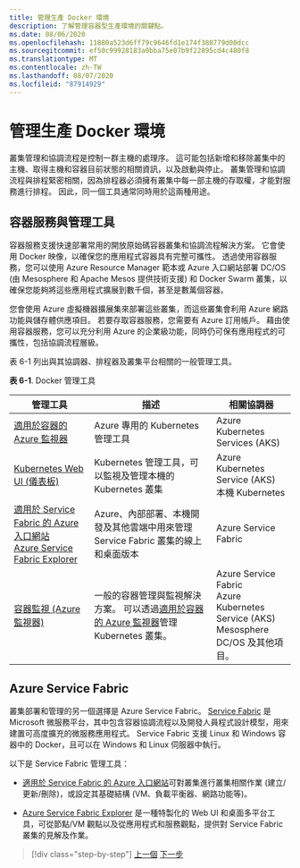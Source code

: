 ```yaml
---
title: 管理生產 Docker 環境
description: 了解管理容器型生產環境的關鍵點。
ms.date: 08/06/2020
ms.openlocfilehash: 11880a523d6ff79c9646fd1e174f380779d00dcc
ms.sourcegitcommit: ef50c99928183a0bba75e07b9f22895cd4c480f8
ms.translationtype: MT
ms.contentlocale: zh-TW
ms.lasthandoff: 08/07/2020
ms.locfileid: "87914929"
---
```

# <a name="manage-production-docker-environments"></a>管理生產 Docker 環境

叢集管理和協調流程是控制一群主機的處理序。 這可能包括新增和移除叢集中的主機、取得主機和容器目前狀態的相關資訊，以及啟動與停止。 叢集管理和協調流程與排程緊密相關，因為排程器必須擁有叢集中每一部主機的存取權，才能對服務進行排程。 因此，同一個工具通常同時用於這兩種用途。

## <a name="container-service-and-management-tools"></a>容器服務與管理工具

容器服務支援快速部署常用的開放原始碼容器叢集和協調流程解決方案。 它會使用 Docker 映像，以確保您的應用程式容器具有完整可攜性。 透過使用容器服務，您可以使用 Azure Resource Manager 範本或 Azure 入口網站部署 DC/OS (由 Mesosphere 和 Apache Mesos 提供技術支援) 和 Docker Swarm 叢集，以確保您能夠將這些應用程式擴展到數千個，甚至是數萬個容器。

您會使用 Azure 虛擬機器擴展集來部署這些叢集，而這些叢集會利用 Azure 網路功能與儲存體供應項目。 若要存取容器服務，您需要有 Azure 訂用帳戶。 藉由使用容器服務，您可以充分利用 Azure 的企業級功能，同時仍可保有應用程式的可攜性，包括協調流程層級。

表 6-1 列出與其協調器、排程器及叢集平台相關的一般管理工具。

**表 6-1**. Docker 管理工具

| 管理工具 | 描述 | 相關協調器 |
|------------------|-------------|-----------------------|
| [適用於容器的 Azure 監視器](https://docs.microsoft.com/azure/monitoring/monitoring-container-insights-overview) | Azure 專用的 Kubernetes 管理工具 | Azure Kubernetes Services (AKS) |
| [Kubernetes Web UI (儀表板) ](https://kubernetes.io/docs/tasks/access-application-cluster/web-ui-dashboard/) | Kubernetes 管理工具，可以監視及管理本機的 Kubernetes 叢集 | Azure Kubernetes Service (AKS)<br/>本機 Kubernetes |
| [適用於 Service Fabric 的 Azure 入口網站](https://docs.microsoft.com/azure/service-fabric/service-fabric-cluster-creation-via-portal)<br/>[Azure Service Fabric Explorer](https://docs.microsoft.com/azure/service-fabric/service-fabric-visualizing-your-cluster) | Azure、內部部署、本機開發及其他雲端中用來管理 Service Fabric 叢集的線上和桌面版本 | Azure Service Fabric |
| [容器監視 (Azure 監視器)](https://docs.microsoft.com/azure/azure-monitor/insights/containers) | 一般的容器管理與監視解決方案。 可以透過[適用於容器的 Azure 監視器](https://docs.microsoft.com/azure/monitoring/monitoring-container-insights-overview)管理 Kubernetes 叢集。 | Azure Service Fabric<br/>Azure Kubernetes Service (AKS)<br/>Mesosphere DC/OS 及其他項目。 |

## <a name="azure-service-fabric"></a>Azure Service Fabric

叢集部署和管理的另一個選擇是 Azure Service Fabric。 [Service Fabric](https://azure.microsoft.com/services/service-fabric/) 是　Microsoft 微服務平台，其中包含容器協調流程以及開發人員程式設計模型，用來建置可高度擴充的微服務應用程式。 Service Fabric 支援 Linux 和 Windows 容器中的 Docker，且可以在 Windows 和 Linux 伺服器中執行。

以下是 Service Fabric 管理工具：

- [適用於 Service Fabric 的 Azure 入口網站](https://docs.microsoft.com/azure/service-fabric/service-fabric-cluster-creation-via-portal)可對叢集進行叢集相關作業 (建立/更新/刪除)，或設定其基礎結構 (VM、負載平衡器、網路功能等)。

- [Azure Service Fabric Explorer](https://docs.microsoft.com/azure/service-fabric/service-fabric-visualizing-your-cluster) 是一種特製化的 Web UI 和桌面多平台工具，可從節點/VM 觀點以及從應用程式和服務觀點，提供對 Service Fabric 叢集的見解及作業。

>[!div class="step-by-step"]
>[上一個](run-microservices-based-applications-in-production.md) 
>[下一步](monitor-containerized-application-services.md)
